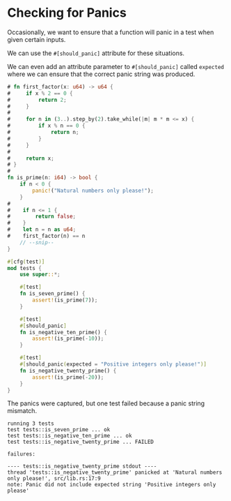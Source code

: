 # Checking for Panics

Occasionally, we want to ensure that a function will panic in a test when given
certain inputs.

We can use the `#[should_panic]` attribute for these situations.

We can even add an attribute parameter to `#[should_panic]` called `expected`
where we can ensure that the correct panic string was produced.

```rust
# fn first_factor(x: u64) -> u64 {
#     if x % 2 == 0 {
#         return 2;
#     }
#
#     for n in (3..).step_by(2).take_while(|m| m * m <= x) {
#         if x % n == 0 {
#             return n;
#         }
#     }
#
#     return x;
# }
#
fn is_prime(n: i64) -> bool {
    if n < 0 {
        panic!("Natural numbers only please!");
    }
#
#    if n <= 1 {
#        return false;
#    }
#    let n = n as u64;
#    first_factor(n) == n
    // --snip--
}

#[cfg(test)]
mod tests {
    use super::*;

    #[test]
    fn is_seven_prime() {
        assert!(is_prime(7));
    }

    #[test]
    #[should_panic]
    fn is_negative_ten_prime() {
        assert!(is_prime(-10));
    }

    #[test]
    #[should_panic(expected = "Positive integers only please!")]
    fn is_negative_twenty_prime() {
        assert!(is_prime(-20));
    }
}
```

The panics were captured, but one test failed because a panic string mismatch.

```plaintext
running 3 tests
test tests::is_seven_prime ... ok
test tests::is_negative_ten_prime ... ok
test tests::is_negative_twenty_prime ... FAILED

failures:

---- tests::is_negative_twenty_prime stdout ----
thread 'tests::is_negative_twenty_prime' panicked at 'Natural numbers only please!', src/lib.rs:17:9
note: Panic did not include expected string 'Positive integers only please'
```
